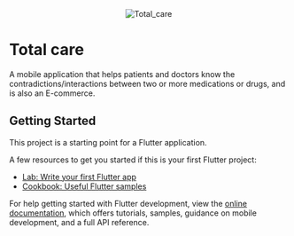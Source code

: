 <div align="center">
  <img src="https://github.com/hassan-prog/TotalCare-mobileapp-Hassan/assets/55570333/966eede9-7697-441d-bdcd-c9591ebe917c" alt="Total_care">
</div>

# Total care
A mobile application that helps patients and doctors know the contradictions/interactions between two or more medications or drugs, and is also an E-commerce.

## Getting Started

This project is a starting point for a Flutter application.

A few resources to get you started if this is your first Flutter project:

- [Lab: Write your first Flutter app](https://docs.flutter.dev/get-started/codelab)
- [Cookbook: Useful Flutter samples](https://docs.flutter.dev/cookbook)

For help getting started with Flutter development, view the
[online documentation](https://docs.flutter.dev/), which offers tutorials,
samples, guidance on mobile development, and a full API reference.
